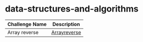# data-structures-and-algorithms

| Challenge Name|Description|
|---------------|----------|
| Array reverse |[Arrayreverse](./according/Arrayreverse/Arrayreverse.md)|

